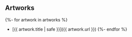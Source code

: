 <section id="artworks">

## Artworks

{%- for artwork in artworks %}
- [{{ artwork.title | safe }}]({{ artwork.url }})
{%- endfor %}

</section>
